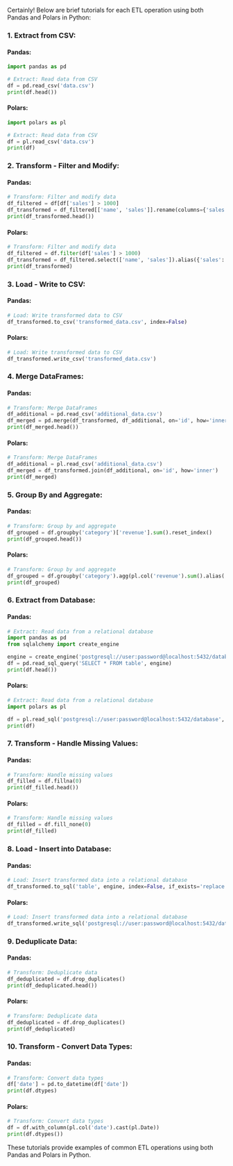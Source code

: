 Certainly! Below are brief tutorials for each ETL operation using both Pandas and Polars in Python:

### 1. Extract from CSV:

#### Pandas:
```python
import pandas as pd

# Extract: Read data from CSV
df = pd.read_csv('data.csv')
print(df.head())
```

#### Polars:
```python
import polars as pl

# Extract: Read data from CSV
df = pl.read_csv('data.csv')
print(df)
```

### 2. Transform - Filter and Modify:

#### Pandas:
```python
# Transform: Filter and modify data
df_filtered = df[df['sales'] > 1000]
df_transformed = df_filtered[['name', 'sales']].rename(columns={'sales': 'revenue'})
print(df_transformed.head())
```

#### Polars:
```python
# Transform: Filter and modify data
df_filtered = df.filter(df['sales'] > 1000)
df_transformed = df_filtered.select(['name', 'sales']).alias({'sales': 'revenue'})
print(df_transformed)
```

### 3. Load - Write to CSV:

#### Pandas:
```python
# Load: Write transformed data to CSV
df_transformed.to_csv('transformed_data.csv', index=False)
```

#### Polars:
```python
# Load: Write transformed data to CSV
df_transformed.write_csv('transformed_data.csv')
```

### 4. Merge DataFrames:

#### Pandas:
```python
# Transform: Merge DataFrames
df_additional = pd.read_csv('additional_data.csv')
df_merged = pd.merge(df_transformed, df_additional, on='id', how='inner')
print(df_merged.head())
```

#### Polars:
```python
# Transform: Merge DataFrames
df_additional = pl.read_csv('additional_data.csv')
df_merged = df_transformed.join(df_additional, on='id', how='inner')
print(df_merged)
```

### 5. Group By and Aggregate:

#### Pandas:
```python
# Transform: Group by and aggregate
df_grouped = df.groupby('category')['revenue'].sum().reset_index()
print(df_grouped.head())
```

#### Polars:
```python
# Transform: Group by and aggregate
df_grouped = df.groupby('category').agg(pl.col('revenue').sum().alias('total_revenue'))
print(df_grouped)
```

### 6. Extract from Database:

#### Pandas:
```python
# Extract: Read data from a relational database
import pandas as pd
from sqlalchemy import create_engine

engine = create_engine('postgresql://user:password@localhost:5432/database')
df = pd.read_sql_query('SELECT * FROM table', engine)
print(df.head())
```

#### Polars:
```python
# Extract: Read data from a relational database
import polars as pl

df = pl.read_sql('postgresql://user:password@localhost:5432/database', 'SELECT * FROM table')
print(df)
```

### 7. Transform - Handle Missing Values:

#### Pandas:
```python
# Transform: Handle missing values
df_filled = df.fillna(0)
print(df_filled.head())
```

#### Polars:
```python
# Transform: Handle missing values
df_filled = df.fill_none(0)
print(df_filled)
```

### 8. Load - Insert into Database:

#### Pandas:
```python
# Load: Insert transformed data into a relational database
df_transformed.to_sql('table', engine, index=False, if_exists='replace')
```

#### Polars:
```python
# Load: Insert transformed data into a relational database
df_transformed.write_sql('postgresql://user:password@localhost:5432/database', 'table', 'replace')
```

### 9. Deduplicate Data:

#### Pandas:
```python
# Transform: Deduplicate data
df_deduplicated = df.drop_duplicates()
print(df_deduplicated.head())
```

#### Polars:
```python
# Transform: Deduplicate data
df_deduplicated = df.drop_duplicates()
print(df_deduplicated)
```

### 10. Transform - Convert Data Types:

#### Pandas:
```python
# Transform: Convert data types
df['date'] = pd.to_datetime(df['date'])
print(df.dtypes)
```

#### Polars:
```python
# Transform: Convert data types
df = df.with_column(pl.col('date').cast(pl.Date))
print(df.dtypes())
```

These tutorials provide examples of common ETL operations using both Pandas and Polars in Python.
